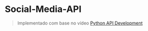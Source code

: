# Social-Media-API
> Implementado com base no vídeo [Python API Development](https://www.youtube.com/watch?v=0sOvCWFmrtA&t=870s)
